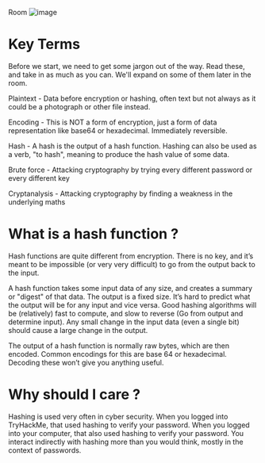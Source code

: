 Room ![image](https://user-images.githubusercontent.com/112873207/225943219-d814dae2-85d7-4604-9e2a-d56e9fc248c7.png)


# Key Terms

Before we start, we need to get some jargon out of the way.
Read these, and take in as much as you can. We'll expand on some of them later in the room.

Plaintext - Data before encryption or hashing, often text but not always as it could be a photograph or other file instead.

Encoding - This is NOT a form of encryption, just a form of data representation like base64 or hexadecimal. Immediately reversible.

Hash - A hash is the output of a hash function. Hashing can also be used as a verb, "to hash", meaning to produce the hash value of some data.

Brute force - Attacking cryptography by trying every different password or every different key

Cryptanalysis - Attacking cryptography by finding a weakness in the underlying maths

# What is a hash function ? 

Hash functions are quite different from encryption. There is no key, and it’s meant to be impossible (or very very difficult) to go from the output back to the input.

A hash function takes some input data of any size, and creates a summary or "digest" of that data. The output is a fixed size. It’s hard to predict what the output will be for any input and vice versa. Good hashing algorithms will be (relatively) fast to compute, and slow to reverse (Go from output and determine input). Any small change in the input data (even a single bit) should cause a large change in the output.

The output of a hash function is normally raw bytes, which are then encoded. Common encodings for this are base 64 or hexadecimal. Decoding these won’t give you anything useful.

# Why should I care ? 

Hashing is used very often in cyber security. When you logged into TryHackMe, that used hashing to verify your password. When you logged into your computer, that also used hashing to verify your password. You interact indirectly with hashing more than you would think, mostly in the context of passwords.







